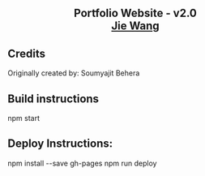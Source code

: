 <h2 align="center">
  Portfolio Website - v2.0<br/>
  <a href="https://iylak.github.io/Portfolio_v1" target="_blank">Jie Wang</a>
</h2>

## Credits
Originally created by: Soumyajit Behera

## Build instructions
npm start

## Deploy Instructions:
npm install --save gh-pages
npm run deploy